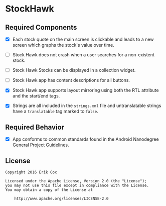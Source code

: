 # StockHawk

## Required Components

* [x] Each stock quote on the main screen is clickable and leads to a new screen which graphs the stock's value over time.

* [ ] Stock Hawk does not crash when a user searches for a non-existent stock.

* [ ] Stock Hawk Stocks can be displayed in a collection widget.

* [ ] Stock Hawk app has content descriptions for all buttons.

* [x] Stock Hawk app supports layout mirroring using both the RTL attribute and the start/end tags.

* [x] Strings are all included in the `strings.xml` file and untranslatable strings have a `translatable` tag marked to `false`.

## Required Behavior

* [x] App conforms to common standards found in the Android Nanodegree General Project Guidelines.

## License

    Copyright 2016 Erik Cox

    Licensed under the Apache License, Version 2.0 (the "License");
    you may not use this file except in compliance with the License.
    You may obtain a copy of the License at

        http://www.apache.org/licenses/LICENSE-2.0
